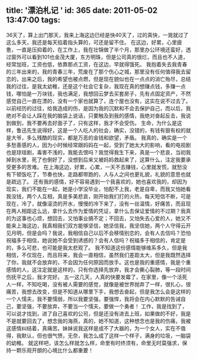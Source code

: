 title: '漂泊札记 '
id: 365
date: 2011-05-02 13:47:00
tags:
---

36天了，算上出门那天，我来上海这边已经是快40天了，过的真快，一晃就过了这么多天，我还是每天掐着指头算的，可还是留不住。
    在这边，好累，心里疲惫，一直是压抑着的，在工作上，我在壮锦做了半个月，那里办公环境还蛮好，透过窗外可以看到101也金茂大厦，东方明珠，但是公司真的很烂，而且也不人道，经常加班，工资也低，依靠那点工资，在这边，早就得饿死。
    我抱着失去我青春的三年出来的，我的青春三年，荒废在了那个伤心之城，那里没有任何值得我去留恋的，出来之后，我的希望也被点燃，但是现在貌似也在一点点的消亡殆尽，总结我的过往，是我太幼稚，还是这个社会它复杂，我现在真的想赚点钱，多赚一点钱，哪怕是一万块钱，我也满足，我想回云梦去买套房子，先有点固定资产，不然感觉自己一直在漂的，没有一个家也就算了，连个屋也没有，这实在说不过去了。
    以前经历的过往，给我造成的伤，是因为我的沉默和不会去保护自己，而以后，我绝对不会让人踩在我的脑袋上说话，只要触及到我的感情，我绝对奋起反击，我说到做到，我不要再去好面子了，只有这样，我才不会受伤。
    生命，为什么是这样，鲁迅先生说得好，这是一个人吃人的社会，确实，没错的，有钱有狠有权的就是大爷，多么残酷的现实，都是万恶的金钱和欲望，矛盾。
    我真的，确实是一个多愁善感的人，因为小时候经常跟妈妈在一起，受到了她太大的影响，看的电视剧也是琼瑶剧，毒害不浅的，我能去恨吗？我觉得我生下来，真是一个悲哀，当初我掉到水里，死了也倒好了，没想到后来又被妈妈救起来了，这算什么，注定我要承受更多的苦难。
    在上海这边，好累，心累，一天不去赚钱，心里就发慌，就愁没有下顿饭吃了，节奏也快，走路都带跑的，人与人之间也更礼貌，礼貌的意思也就是疏远了。
    还有我的感情，好不容易遇到一个我喜欢的，她也喜欢我的，却因为现实，我们不能在一起，她是小学没毕业，怕配不上我，老是自卑，而我又怕她看我没钱，两个人互相，真是多美悲哀，刚开始我们打的火热，每天短信不断，可是现在，冷了，就像滚烫的开水，慢慢的冷下来了，没有一丝温情，好痛苦，而且现在两人相距这么远，拿什么去作为爱情的凭证，拿什么去保证爱情的不过期？我真的为这事也心烦，想回去，又怕事业搞不定；不回去，又怕失去心爱的人，她又不能来上海这边，我真相我们双方能够坚信，她坚信我，我坚信她，两个人守得云开见月明，但是会吗？我说，我相信自己以后不会移情别恋的，会有人去信吗？恐怕祝福多于相信，她说她不会受到诱惑的？会有人信吗？祝福多于相信的，肯定是的，多么可悲，也可能是我太悲观了。
    我不知道这份感情能够维系多久，但是我相信，不仅现在，而且将来，我会一直相信，虽然我们差距太大，但是我既然选择了你，我就不会放弃的，不会因为任何原因而放手。这也是我的重感情，我是个重感情的人，这注定就是这样的，只有你选择先放弃，我才会撕心裂肺，等一段时间伤抚平之后，我才完好。
    五一这几天，人真的快要发霉了，在家里，像一个活死人一样，不知吃喝，没有被人需要的感觉，就像是被世界抛弃了一样，很扎心，很痛苦，我想去改变，但是不知道从哪里下手，我想去奋起，但是我怎么会是这样的一个人懦夫，我不要懦弱，所以我要坚强，要强悍，我将会在内心默默的告诫自己，要坚强，不要放弃，不要当一个懦夫，要做一个勇者！
   工作，我是找到了，可以说才找到，进了自己喜欢的公司，但是还没有进去上班，如果做的不好，我是不是就要回去了，想念我的海燕，真的，她不知道，这种想念也是我的伤痛，我被这感情纠结着，真痛苦。妹妹说我这样是成不了大器的，为一个女人，实在不值得，我默认，但也很气愤，无奈，我怎么成了这样一个样子，满身的垃圾，一脑袋的幼稚。
    就这样吧，该怎么样就怎么样，命里有时终须有，命里无时莫强求，保持一颗乐观开朗的心境比什么都重要！